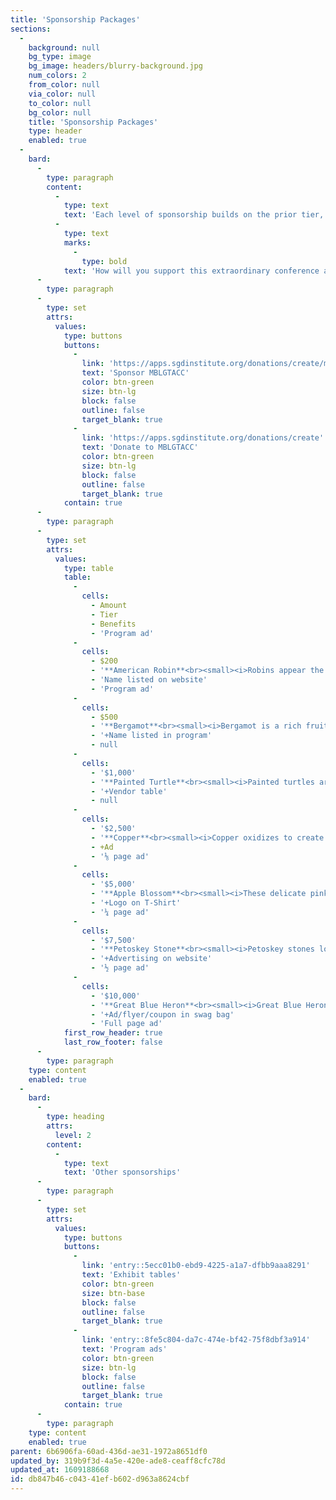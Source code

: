 ```yaml
---
title: 'Sponsorship Packages'
sections:
  -
    background: null
    bg_type: image
    bg_image: headers/blurry-background.jpg
    num_colors: 2
    from_color: null
    via_color: null
    to_color: null
    bg_color: null
    title: 'Sponsorship Packages'
    type: header
    enabled: true
  -
    bard:
      -
        type: paragraph
        content:
          -
            type: text
            text: 'Each level of sponsorship builds on the prior tier, and sponsorships of $2,500 or more receive complimentary ad space to show our appreciation and help place your ad in front of 2,000+ attendees. Your support makes a difference in the lives of thousands of LGBTQIA+ college students in the Midwest. '
          -
            type: text
            marks:
              -
                type: bold
            text: 'How will you support this extraordinary conference and its attendees?'
      -
        type: paragraph
      -
        type: set
        attrs:
          values:
            type: buttons
            buttons:
              -
                link: 'https://apps.sgdinstitute.org/donations/create/mblgtacc-2021'
                text: 'Sponsor MBLGTACC'
                color: btn-green
                size: btn-lg
                block: false
                outline: false
                target_blank: true
              -
                link: 'https://apps.sgdinstitute.org/donations/create'
                text: 'Donate to MBLGTACC'
                color: btn-green
                size: btn-lg
                block: false
                outline: false
                target_blank: true
            contain: true
      -
        type: paragraph
      -
        type: set
        attrs:
          values:
            type: table
            table:
              -
                cells:
                  - Amount
                  - Tier
                  - Benefits
                  - 'Program ad'
              -
                cells:
                  - $200
                  - '**American Robin**<br><small><i>Robins appear the end of winter and the beginning of spring.  Their songs, like the mission of MBLGTACC, signify bright future months of change and renewal.</i></small>'
                  - 'Name listed on website'
                  - 'Program ad'
              -
                cells:
                  - $500
                  - '**Bergamot**<br><small><i>Bergamot is a rich fruit that heals and uplifts with its medicinal qualities.  As it has been anciently known to protect the heart and aid in emotional stability, a gift of Bergamot rejuvenates our community from the heart.</i></small>'
                  - '+Name listed in program'
                  - null
              -
                cells:
                  - '$1,000'
                  - '**Painted Turtle**<br><small><i>Painted turtles are often found basking peacefully together in the sun in a group known as a “bale.”  The brilliant colors on their shell are unique to each individual, representing the vibrant spectrum of the queer community that is working together to envision the future.</i></small>'
                  - '+Vendor table'
                  - null
              -
                cells:
                  - '$2,500'
                  - '**Copper**<br><small><i>Copper oxidizes to create a gentle green patina that protects the metal underneath from harsh elements, just as the LGBTQ+ community creates a safe space for diversity.  Copper’s sizzling electric conductivity represents a community is energized by your positive contribution.</i></small>'
                  - +Ad
                  - '⅛ page ad'
              -
                cells:
                  - '$5,000'
                  - '**Apple Blossom**<br><small><i>These delicate pink blossoms of Michigan’s state flower transform into a giving tree that is rich with nourishing fruit.  With this gift, we work together to nurture and empower the budding knowledge of students so they may be prepared to face the current climate in full bloom.</i></small>'
                  - '+Logo on T-Shirt'
                  - '¼ page ad'
              -
                cells:
                  - '$7,500'
                  - '**Petoskey Stone**<br><small><i>Petoskey stones look like ordinary limestone until they are polished or wet, which is when they reveal their true nature as a spiral fossil shell.  Just as the waters of Lake Michigan create a clear view of the petoskey stone, we strive to maintain humility while we uncover our own blind spots and realize how we can best represent a marginalized community.</i></small>'
                  - '+Advertising on website'
                  - '½ page ad'
              -
                cells:
                  - '$10,000'
                  - '**Great Blue Heron**<br><small><i>Great Blue Herons have a wingspan of up 6 feet that lifts them up and leaves a massive silhouette below them as they soar in the sky.  Their powerful wings allow them to migrate enormous distances, just as how your gift will provide visibility and empowerment to the LGBTQ+ community members that have traveled across the country to this transformative conference.</i></small>'
                  - '+Ad/flyer/coupon in swag bag'
                  - 'Full page ad'
            first_row_header: true
            last_row_footer: false
      -
        type: paragraph
    type: content
    enabled: true
  -
    bard:
      -
        type: heading
        attrs:
          level: 2
        content:
          -
            type: text
            text: 'Other sponsorships'
      -
        type: paragraph
      -
        type: set
        attrs:
          values:
            type: buttons
            buttons:
              -
                link: 'entry::5ecc01b0-ebd9-4225-a1a7-dfbb9aaa8291'
                text: 'Exhibit tables'
                color: btn-green
                size: btn-base
                block: false
                outline: false
                target_blank: true
              -
                link: 'entry::8fe5c804-da7c-474e-bf42-75f8dbf3a914'
                text: 'Program ads'
                color: btn-green
                size: btn-lg
                block: false
                outline: false
                target_blank: true
            contain: true
      -
        type: paragraph
    type: content
    enabled: true
parent: 6b6906fa-60ad-436d-ae31-1972a8651df0
updated_by: 319b9f3d-4a5e-420e-ade8-ceaff8cfc78d
updated_at: 1609188668
id: db847b46-c043-41ef-b602-d963a8624cbf
---
```


